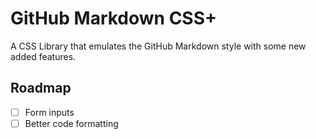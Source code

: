 # GitHub Markdown CSS+
A CSS Library that emulates the GitHub Markdown style with some new added features.

## Roadmap
- [ ] Form inputs
- [ ] Better code formatting
